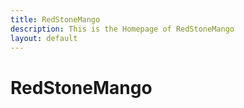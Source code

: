 ```yaml
---
title: RedStoneMango
description: This is the Homepage of RedStoneMango
layout: default
---
```


# RedStoneMango
